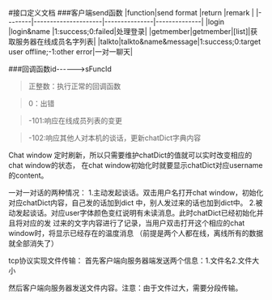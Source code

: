 #接口定义文档
###客户端send函数
|function|send format          |return         |remark        |
|--------|---------------------|---------------|--------------|
|login   |login&name           |1:success;0:failed|处理登录|
|getmember|getmember|[list]|获取服务器在线成员名字列表|
|talkto|talkto&name&message|1:success;0:target user offline;-1:other error|一对一聊天|


###回调函数id------>sFuncId
> 正整数：执行正常的回调函数

> 0：出错

> -101:响应在线成员列表的变更

> -102:响应其他人对本机的谈话，更新chatDict字典内容

Chat window 定时刷新，所以只需要维护chatDict的值就可以实时改变相应的chat window的状态，
在chat window初始化时就要显示chatDict对应username 的content。

一对一对话的两种情况：
1.主动发起谈话。双击用户名打开chat window，初始化对应chatDict内容，自己发的话加到dict
中，别人发过来的话也加到dict中。
2.被动发起谈话。对应user字体颜色变红说明有未读消息。此时chatDict已经初始化并且将对应的发
过来的文字内容进行了记录，当用户双击打开这个相应的chat window时，将显示已经存在的温度消息
（前提是两个人都在线，离线所有的数据就全部消失了）

tcp协议实现文件传输：
首先客户端向服务器端发送两个信息：1.文件名2.文件大小

然后客户端向服务器发送文件内容。注意：由于文件过大，需要分段传输。
